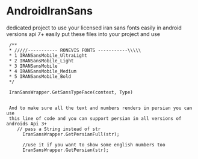 # AndroidIranSans
dedicated project to use your licensed iran sans fonts easily in android versions api 7+
easily put these files into your project and use
  
     /**
     * /////----------- RONEVIS FONTS -----------\\\\\
     * 1 IRANSansMobile_UltraLight
     * 2 IRANSansMobile_Light
     * 3 IRANSansMobile
     * 4 IRANSansMobile_Medium
     * 5 IRANSansMobile_Bold
     */
     
     IranSansWrapper.GetSansTypeFace(context, Type)
     
     
     And to make sure all the text and numbers renders in persian you can use
     this line of code and you can support persian in all versions of androids Api 3+
        // pass a String instead of str
          IranSansWrapper.GetPersianFull(str);
          
          //use it if you want to show some english numbers too
          IranSansWrapper.GetPersian(str);
          
        

